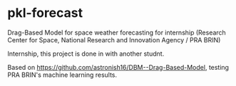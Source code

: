 # pkl-forecast
Drag-Based Model for space weather forecasting for internship (Research Center for Space, National Research and Innovation Agency / PRA BRIN)

Internship, this project is done in with another studnt.

Based on https://github.com/astronish16/DBM--Drag-Based-Model, testing PRA BRIN's machine learning results.
